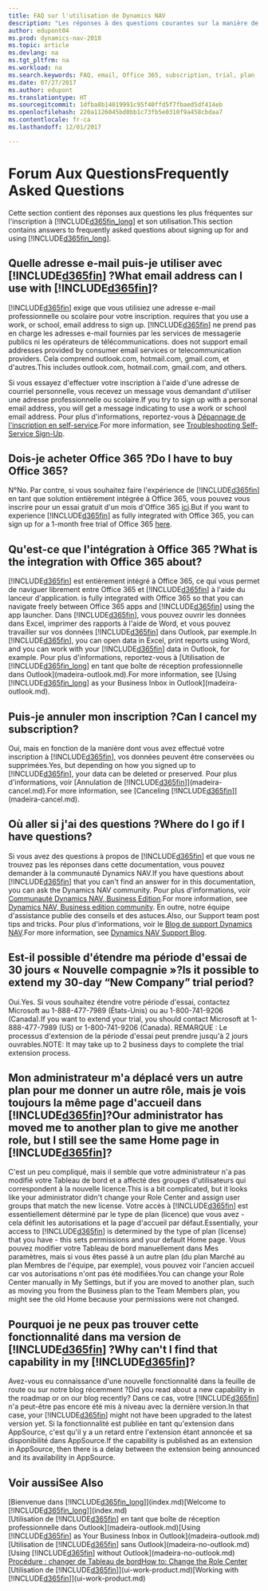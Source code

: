```yaml
---
title: FAQ sur l'utilisation de Dynamics NAV
description: "Les réponses à des questions courantes sur la manière de se connecter à Dynamics NAV, et comment démarrer."
author: edupont04
ms.prod: dynamics-nav-2018
ms.topic: article
ms.devlang: na
ms.tgt_pltfrm: na
ms.workload: na
ms.search.keywords: FAQ, email, Office 365, subscription, trial, plan
ms.date: 07/27/2017
ms.author: edupont
ms.translationtype: HT
ms.sourcegitcommit: 1dfba8b14019991c95f40ffd5f7fbaed5df414eb
ms.openlocfilehash: 220a1126045bd0bb1c73fb5e0310f9a458cbdaa7
ms.contentlocale: fr-ca
ms.lasthandoff: 12/01/2017

---
```

# <a name="frequently-asked-questions"></a><span data-ttu-id="f4458-103">Forum Aux Questions</span><span class="sxs-lookup"><span data-stu-id="f4458-103">Frequently Asked Questions</span></span>
<span data-ttu-id="f4458-104">Cette section contient des réponses aux questions les plus fréquentes sur l'inscription à [!INCLUDE[d365fin_long](includes/d365fin_long_md.md)] et son utilisation.</span><span class="sxs-lookup"><span data-stu-id="f4458-104">This section contains answers to frequently asked questions about signing up for and using [!INCLUDE[d365fin_long](includes/d365fin_long_md.md)].</span></span>  

## <a name="what-email-address-can-i-use-with-included365finincludesd365finmdmd"></a><span data-ttu-id="f4458-105">Quelle adresse e-mail puis-je utiliser avec [!INCLUDE[d365fin](includes/d365fin_md.md)] ?</span><span class="sxs-lookup"><span data-stu-id="f4458-105">What email address can I use with [!INCLUDE[d365fin](includes/d365fin_md.md)]?</span></span>
[!INCLUDE[d365fin](includes/d365fin_md.md)]<span data-ttu-id="f4458-106"> exige que vous utilisiez une adresse e-mail professionnelle ou scolaire pour votre inscription.</span><span class="sxs-lookup"><span data-stu-id="f4458-106"> requires that you use a work, or school, email address to sign up.</span></span> [!INCLUDE[d365fin](includes/d365fin_md.md)]<span data-ttu-id="f4458-107"> ne prend pas en charge les adresses e-mail fournies par les services de messagerie publics ni les opérateurs de télécommunications.</span><span class="sxs-lookup"><span data-stu-id="f4458-107"> does not support email addresses provided by consumer email services or telecommunication providers.</span></span> <span data-ttu-id="f4458-108">Cela comprend outlook.com, hotmail.com, gmail.com, et d'autres.</span><span class="sxs-lookup"><span data-stu-id="f4458-108">This includes outlook.com, hotmail.com, gmail.com, and others.</span></span>  

<span data-ttu-id="f4458-109">Si vous essayez d'effectuer votre inscription à l'aide d'une adresse de courriel personnelle, vous recevez un message vous demandant d'utiliser une adresse professionnelle ou scolaire.</span><span class="sxs-lookup"><span data-stu-id="f4458-109">If you try to sign up with a personal email address, you will get a message indicating to use a work or school email address.</span></span> <span data-ttu-id="f4458-110">Pour plus d'informations, reportez-vous à [Dépannage de l'inscription en self-service](ui-troubleshoot-self-signup.md).</span><span class="sxs-lookup"><span data-stu-id="f4458-110">For more information, see [Troubleshooting Self-Service Sign-Up](ui-troubleshoot-self-signup.md).</span></span>  

## <a name="do-i-have-to-buy-office-365"></a><span data-ttu-id="f4458-111">Dois-je acheter Office 365 ?</span><span class="sxs-lookup"><span data-stu-id="f4458-111">Do I have to buy Office 365?</span></span>
<span data-ttu-id="f4458-112">N°</span><span class="sxs-lookup"><span data-stu-id="f4458-112">No.</span></span> <span data-ttu-id="f4458-113">Par contre, si vous souhaitez faire l'expérience de [!INCLUDE[d365fin](includes/d365fin_md.md)] en tant que solution entièrement intégrée à Office 365, vous pouvez vous inscrire pour un essai gratuit d'un mois d'Office 365 [ici](https://products.office.com/try).</span><span class="sxs-lookup"><span data-stu-id="f4458-113">But if you want to experience [!INCLUDE[d365fin](includes/d365fin_md.md)] as fully integrated with Office 365, you can sign up for a 1-month free trial of Office 365 [here](https://products.office.com/try).</span></span>  

## <a name="what-is-the-integration-with-office-365-about"></a><span data-ttu-id="f4458-114">Qu'est-ce que l'intégration à Office 365 ?</span><span class="sxs-lookup"><span data-stu-id="f4458-114">What is the integration with Office 365 about?</span></span>
[!INCLUDE[d365fin](includes/d365fin_md.md)]<span data-ttu-id="f4458-115"> est entièrement intégré à Office 365, ce qui vous permet de naviguer librement entre Office 365 et [!INCLUDE[d365fin](includes/d365fin_md.md)] à l'aide du lanceur d'application.</span><span class="sxs-lookup"><span data-stu-id="f4458-115"> is fully integrated with Office 365 so that you can navigate freely between Office 365 apps and [!INCLUDE[d365fin](includes/d365fin_md.md)] using the app launcher.</span></span> <span data-ttu-id="f4458-116">Dans [!INCLUDE[d365fin](includes/d365fin_md.md)], vous pouvez ouvrir les données dans Excel, imprimer des rapports à l'aide de Word, et vous pouvez travailler sur vos données [!INCLUDE[d365fin](includes/d365fin_md.md)] dans Outlook, par exemple.</span><span class="sxs-lookup"><span data-stu-id="f4458-116">In [!INCLUDE[d365fin](includes/d365fin_md.md)], you can open data in Excel, print reports using Word, and you can work with your [!INCLUDE[d365fin](includes/d365fin_md.md)] data in Outlook, for example.</span></span> <span data-ttu-id="f4458-117">Pour plus d'informations, reportez-vous à [Utilisation de [!INCLUDE[d365fin_long](includes/d365fin_long_md.md)] en tant que boîte de réception professionnelle dans Outlook](madeira-outlook.md).</span><span class="sxs-lookup"><span data-stu-id="f4458-117">For more information, see [Using [!INCLUDE[d365fin_long](includes/d365fin_long_md.md)] as your Business Inbox in Outlook](madeira-outlook.md).</span></span>  

## <a name="can-i-cancel-my-subscription"></a><span data-ttu-id="f4458-118">Puis-je annuler mon inscription ?</span><span class="sxs-lookup"><span data-stu-id="f4458-118">Can I cancel my subscription?</span></span>
<span data-ttu-id="f4458-119">Oui, mais en fonction de la manière dont vous avez effectué votre inscription à [!INCLUDE[d365fin](includes/d365fin_md.md)], vos données peuvent être conservées ou supprimées.</span><span class="sxs-lookup"><span data-stu-id="f4458-119">Yes, but depending on how you signed up to [!INCLUDE[d365fin](includes/d365fin_md.md)], your data can be deleted or preserved.</span></span> <span data-ttu-id="f4458-120">Pour plus d'informations, voir [Annulation de [!INCLUDE[d365fin](includes/d365fin_md.md)]](madeira-cancel.md).</span><span class="sxs-lookup"><span data-stu-id="f4458-120">For more information, see [Canceling [!INCLUDE[d365fin](includes/d365fin_md.md)]](madeira-cancel.md).</span></span>  

## <a name="where-do-i-go-if-i-have-questions"></a><span data-ttu-id="f4458-121">Où aller si j'ai des questions ?</span><span class="sxs-lookup"><span data-stu-id="f4458-121">Where do I go if I have questions?</span></span>
<span data-ttu-id="f4458-122">Si vous avez des questions à propos de [!INCLUDE[d365fin](includes/d365fin_md.md)] et que vous ne trouvez pas les réponses dans cette documentation, vous pouvez demander à la communauté Dynamics NAV.</span><span class="sxs-lookup"><span data-stu-id="f4458-122">If you have questions about [!INCLUDE[d365fin](includes/d365fin_md.md)] that you can't find an answer for in this documentation, you can ask the Dynamics NAV community.</span></span> <span data-ttu-id="f4458-123">Pour plus d'informations, voir [Communauté Dynamics NAV, Business Edition](https://community.dynamics.com/business).</span><span class="sxs-lookup"><span data-stu-id="f4458-123">For more information, see [Dynamics NAV, Business edition community](https://community.dynamics.com/business).</span></span> <span data-ttu-id="f4458-124">En outre, notre équipe d'assistance publie des conseils et des astuces.</span><span class="sxs-lookup"><span data-stu-id="f4458-124">Also, our Support team post tips and tricks.</span></span> <span data-ttu-id="f4458-125">Pour plus d'informations, voir le [Blog de support Dynamics NAV](https://blogs.msdn.microsoft.com/dyn365finsupport).</span><span class="sxs-lookup"><span data-stu-id="f4458-125">For more information, see [Dynamics NAV Support Blog](https://blogs.msdn.microsoft.com/dyn365finsupport).</span></span>  

## <a name="is-it-possible-to-extend-my-30-day-new-company-trial-period"></a><span data-ttu-id="f4458-126">Est-il possible d'étendre ma période d'essai de 30 jours « Nouvelle compagnie »?</span><span class="sxs-lookup"><span data-stu-id="f4458-126">Is it possible to extend my 30-day “New Company” trial period?</span></span>
<span data-ttu-id="f4458-127">Oui.</span><span class="sxs-lookup"><span data-stu-id="f4458-127">Yes.</span></span> <span data-ttu-id="f4458-128">Si vous souhaitez étendre votre période d'essai, contactez Microsoft au 1-888-477-7989 (États-Unis) ou au 1-800-741-9206 (Canada).</span><span class="sxs-lookup"><span data-stu-id="f4458-128">If you want to extend your trial, you should contact Microsoft at 1-888-477-7989 (US) or 1-800-741-9206 (Canada).</span></span> <span data-ttu-id="f4458-129">REMARQUE : Le processus d'extension de la période d'essai peut prendre jusqu'à 2 jours ouvrables.</span><span class="sxs-lookup"><span data-stu-id="f4458-129">NOTE:  It may take up to 2 business days to complete the trial extension process.</span></span>  

## <a name="our-administrator-has-moved-me-to-another-plan-to-give-me-another-role-but-i-still-see-the-same-home-page-in-included365finincludesd365finmdmd"></a><span data-ttu-id="f4458-130">Mon administrateur m'a déplacé vers un autre plan pour me donner un autre rôle, mais je vois toujours la même page d'accueil dans [!INCLUDE[d365fin](includes/d365fin_md.md)]?</span><span class="sxs-lookup"><span data-stu-id="f4458-130">Our administrator has moved me to another plan to give me another role, but I still see the same Home page in [!INCLUDE[d365fin](includes/d365fin_md.md)]?</span></span>
<span data-ttu-id="f4458-131">C'est un peu compliqué, mais il semble que votre administrateur n'a pas modifié votre Tableau de bord et a affecté des groupes d'utilisateurs qui correspondent à la nouvelle licence.</span><span class="sxs-lookup"><span data-stu-id="f4458-131">This is a bit complicated, but it looks like your administrator didn't change your Role Center and assign user groups that match the new license.</span></span> <span data-ttu-id="f4458-132">Votre accès à [!INCLUDE[d365fin](includes/d365fin_md.md)] est essentiellement déterminé par le type de plan (licence) que vous avez - cela définit les autorisations et la page d'accueil par défaut.</span><span class="sxs-lookup"><span data-stu-id="f4458-132">Essentially, your access to [!INCLUDE[d365fin](includes/d365fin_md.md)] is determined by the type of plan (license) that you have - this sets permissions and your default Home page.</span></span> <span data-ttu-id="f4458-133">Vous pouvez modifier votre Tableau de bord manuellement dans Mes paramètres, mais si vous êtes passé à un autre plan (du plan Marché au plan Membres de l'équipe, par exemple), vous pouvez voir l'ancien accueil car vos autorisations n'ont pas été modifiées.</span><span class="sxs-lookup"><span data-stu-id="f4458-133">You can change your Role Center manually in My Settings, but if you are moved to another plan, such as moving you from the Business plan to the Team Members plan, you might see the old Home because your permissions were not changed.</span></span>  

## <a name="why-cant-i-find-that-capability-in-my-included365finincludesd365finmdmd"></a><span data-ttu-id="f4458-134">Pourquoi je ne peux pas trouver cette fonctionnalité dans ma version de [!INCLUDE[d365fin](includes/d365fin_md.md)] ?</span><span class="sxs-lookup"><span data-stu-id="f4458-134">Why can't I find that capability in my [!INCLUDE[d365fin](includes/d365fin_md.md)]?</span></span>
<span data-ttu-id="f4458-135">Avez-vous eu connaissance d'une nouvelle fonctionnalité dans la feuille de route ou sur notre blog récemment ?</span><span class="sxs-lookup"><span data-stu-id="f4458-135">Did you read about a new capability in the roadmap or on our blog recently?</span></span> <span data-ttu-id="f4458-136">Dans ce cas, votre [!INCLUDE[d365fin](includes/d365fin_md.md)] n'a peut-être pas encore été mis à niveau avec la dernière version.</span><span class="sxs-lookup"><span data-stu-id="f4458-136">In that case, your [!INCLUDE[d365fin](includes/d365fin_md.md)] might not have been upgraded to the latest version yet.</span></span> <span data-ttu-id="f4458-137">Si la fonctionnalité est publiée en tant qu'extension dans AppSource, c'est qu'il y a un retard entre l'extension étant annoncée et sa disponibilité dans AppSource.</span><span class="sxs-lookup"><span data-stu-id="f4458-137">If the capability is published as an extension in AppSource, then there is a delay between the extension being announced and its availability in AppSource.</span></span>

## <a name="see-also"></a><span data-ttu-id="f4458-138">Voir aussi</span><span class="sxs-lookup"><span data-stu-id="f4458-138">See Also</span></span>
<span data-ttu-id="f4458-139">[Bienvenue dans [!INCLUDE[d365fin_long](includes/d365fin_long_md.md)]](index.md)</span><span class="sxs-lookup"><span data-stu-id="f4458-139">[Welcome to [!INCLUDE[d365fin_long](includes/d365fin_long_md.md)]](index.md)</span></span>  
<span data-ttu-id="f4458-140">[Utilisation de [!INCLUDE[d365fin](includes/d365fin_md.md)] en tant que boîte de réception professionnelle dans Outlook](madeira-outlook.md)</span><span class="sxs-lookup"><span data-stu-id="f4458-140">[Using [!INCLUDE[d365fin](includes/d365fin_md.md)] as Your Business Inbox in Outlook](madeira-outlook.md)</span></span>  
<span data-ttu-id="f4458-141">[Utilisation de [!INCLUDE[d365fin](includes/d365fin_md.md)] sans Outlook](madeira-no-outlook.md)</span><span class="sxs-lookup"><span data-stu-id="f4458-141">[Using [!INCLUDE[d365fin](includes/d365fin_md.md)] without Outlook](madeira-no-outlook.md)</span></span>  
[<span data-ttu-id="f4458-142">Procédure : changer de Tableau de bord</span><span class="sxs-lookup"><span data-stu-id="f4458-142">How to: Change the Role Center</span></span>](change-role.md)  
<span data-ttu-id="f4458-143">[Utilisation de [!INCLUDE[d365fin](includes/d365fin_md.md)]](ui-work-product.md)</span><span class="sxs-lookup"><span data-stu-id="f4458-143">[Working with [!INCLUDE[d365fin](includes/d365fin_md.md)]](ui-work-product.md)</span></span>  

